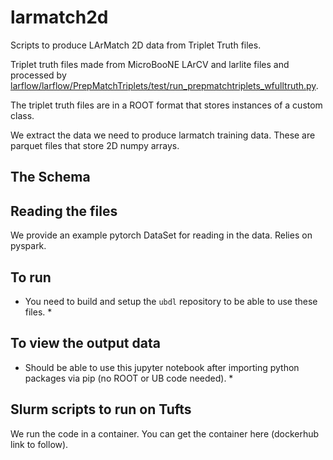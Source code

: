 # larmatch2d

Scripts to produce LArMatch 2D data from Triplet Truth files.

Triplet truth files made from MicroBooNE LArCV and larlite files and processed by [larflow/larflow/PrepMatchTriplets/test/run_prepmatchtriplets_wfulltruth.py](https://github.com/NuTufts/larflow/blob/dlgen2/larflow/PrepFlowMatchData/test/run_prepmatchtriplets_wfulltruth.py).

The triplet truth files are in a ROOT format that stores instances of a custom class.

We extract the data we need to produce larmatch training data.
These are parquet files that store 2D numpy arrays.

## The Schema


## Reading the files

We provide an example pytorch DataSet for reading in the data.
Relies on pyspark.

## To run

* You need to build and setup the `ubdl` repository to be able to use these files. *

## To view the output data

* Should be able to use this jupyter notebook after importing python packages via pip (no ROOT or UB code needed). *

## Slurm scripts to run on Tufts

We run the code in a container. You can get the container here (dockerhub link to follow).






